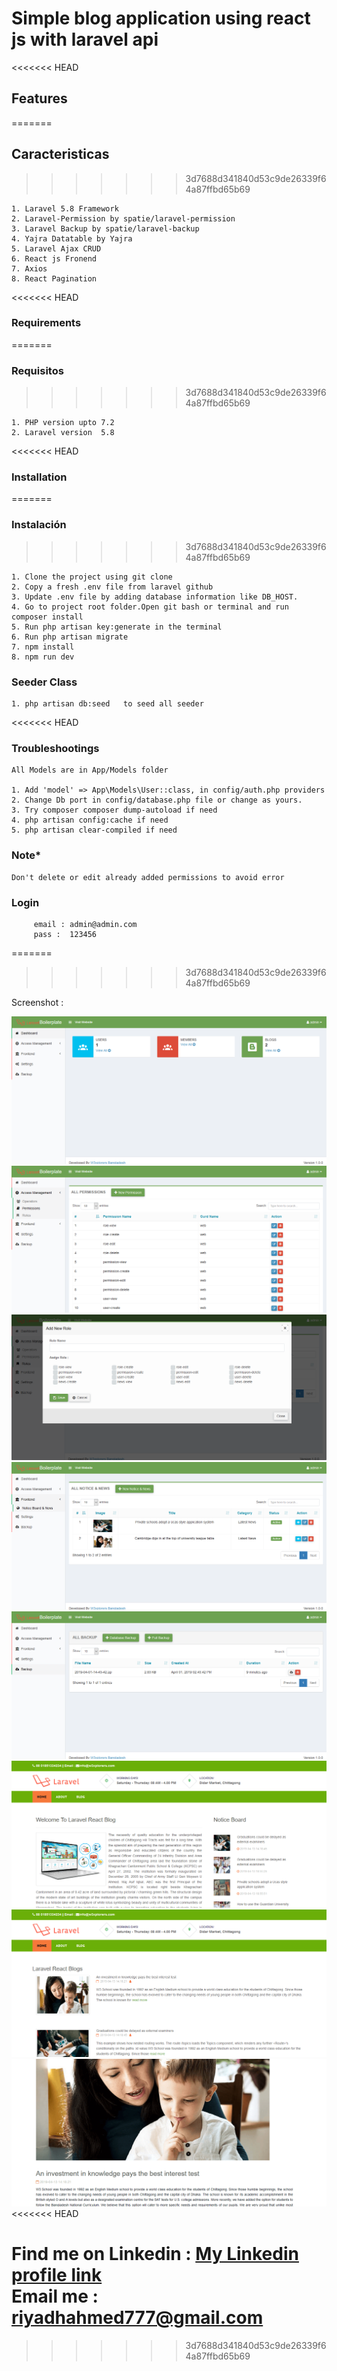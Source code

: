 # Simple blog application using react js with laravel api


<<<<<<< HEAD
## Features
=======
## Caracteristicas
>>>>>>> 3d7688d341840d53c9de26339f64a87ffbd65b69

    1. Laravel 5.8 Framework
    2. Laravel-Permission by spatie/laravel-permission
    3. Laravel Backup by spatie/laravel-backup
    4. Yajra Datatable by Yajra
    5. Laravel Ajax CRUD
    6. React js Fronend
    7. Axios
    8. React Pagination

<<<<<<< HEAD
### Requirements
=======
### Requisitos
>>>>>>> 3d7688d341840d53c9de26339f64a87ffbd65b69

    1. PHP version upto 7.2    
    2. Laravel version  5.8   

<<<<<<< HEAD
### Installation
=======
### Instalación
>>>>>>> 3d7688d341840d53c9de26339f64a87ffbd65b69

    1. Clone the project using git clone   
    2. Copy a fresh .env file from laravel github    
    3. Update .env file by adding database information like DB_HOST.  
    4. Go to project root folder.Open git bash or terminal and run  composer install       
    5. Run php artisan key:generate in the terminal    
    6. Run php artisan migrate  
    7. npm install
    8. npm run dev
    
### Seeder Class
    1. php artisan db:seed   to seed all seeder  
      
<<<<<<< HEAD
    
### Troubleshootings
    
    All Models are in App/Models folder
    
    1. Add 'model' => App\Models\User::class, in config/auth.php providers
    2. Change Db port in config/database.php file or change as yours.
    3. Try composer composer dump-autoload if need
    4. php artisan config:cache if need
    5. php artisan clear-compiled if need    
    
### Note*
    
    Don't delete or edit already added permissions to avoid error   
    
         
### Login
         
         email : admin@admin.com
         pass :  123456
=======

>>>>>>> 3d7688d341840d53c9de26339f64a87ffbd65b69
    
Screenshot : 

![alt text](./public/assets/images/screenshot/dashboard.png)
![alt text](./public/assets/images/screenshot/permission.png)
![alt text](./public/assets/images/screenshot/roles.png)
![alt text](./public/assets/images/screenshot/blog.png)
![alt text](./public/assets/images/screenshot/backup.png)
![alt text](./public/assets/images/screenshot/home.png)
![alt text](./public/assets/images/screenshot/blog_front.png)
![alt text](./public/assets/images/screenshot/details.png)
<<<<<<< HEAD

 Find me on  Linkedin  : [My Linkedin profile  link](https://www.linkedin.com/in/monjur-morshed-riyadh-6aaba465/)  \
 Email me : riyadhahmed777@gmail.com
=======
>>>>>>> 3d7688d341840d53c9de26339f64a87ffbd65b69
